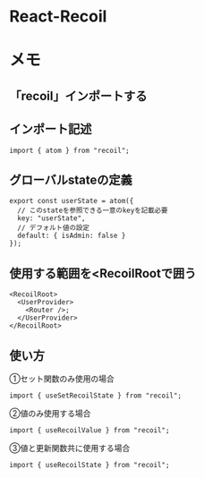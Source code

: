 # React-Recoil
# メモ
## 「recoil」インポートする  
 
## インポート記述
```
import { atom } from "recoil";
``` 

## グローバルstateの定義
```
export const userState = atom({
  // このstateを参照できる一意のkeyを記載必要
  key: "userState",
  // デフォルト値の設定
  default: { isAdmin: false }
});
```

## 使用する範囲を<RecoilRootで囲う
```
<RecoilRoot>
  <UserProvider>
    <Router />;
  </UserProvider>
</RecoilRoot>
```
 
## 使い方
①セット関数のみ使用の場合
```
import { useSetRecoilState } from "recoil";
```
②値のみ使用する場合
```
import { useRecoilValue } from "recoil";
```
③値と更新関数共に使用する場合
```
import { useRecoilState } from "recoil";
```

